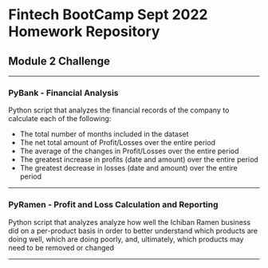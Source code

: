 # Fintech BootCamp Sept 2022 Homework Repository

## Module 2 Challenge
---
### PyBank - Financial Analysis
Python script that analyzes the financial records of the company to calculate each of the following:

* The total number of months included in the dataset
* The net total amount of Profit/Losses over the entire period
* The average of the changes in Profit/Losses over the entire period
* The greatest increase in profits (date and amount) over the entire period
* The greatest decrease in losses (date and amount) over the entire period

---

### PyRamen - Profit and Loss Calculation and Reporting
Python script that analyzes analyze how well the Ichiban Ramen business did on a per-product basis in order to better understand which products are doing well, which are doing poorly, and, ultimately, which products may need to be removed or changed

---